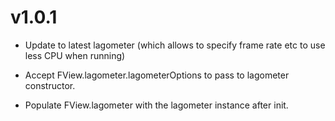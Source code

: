 # v1.0.1

* Update to latest lagometer (which allows to specify frame rate etc to use
  less CPU when running)

* Accept FView.lagometer.lagometerOptions to pass to lagometer constructor.

* Populate FView.lagometer with the lagometer instance after init.
